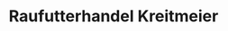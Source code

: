 ---
title: "Raufutterhandel Kreitmeier"
url: /bergkirchen/raufutterhandel-kreitmeier/
shop: Allgemein
---